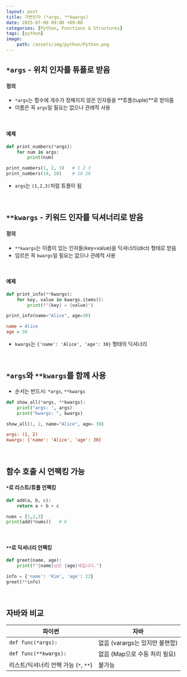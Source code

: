```yaml
---
layout: post
title: 가변인자 (*args, **kwargs)
date: 2025-07-08 09:00 +09:00
categories: [Python, Functions & Structures]
tags: [python]
image:
    path: /assets/img/python/Python.png
---
```


## `*args` - 위치 인자를 튜플로 받음

#### 정의

- `*args`는 함수에 개수가 정해지지 않은 인자들을 **튜플(tuple)**로 받아줌
- 이름은 꼭 `args`일 필요는 없으나 관례적 사용

<br>

#### 예제

```python
def print_numbers(*args):
    for num in args:
        print(num)

print_numbers(1, 2, 3)   # 1 2 3
print_numbers(10, 20)    # 10 20
```

- `args`는 `(1,2,3)`처럼 튜플이 됨

<br>

## `**kwargs` - 키워드 인자를 딕셔너리로 받음

#### 정의

- `**kwargs`는 이름이 있는 인자들(key=value)을 딕셔너리(dict) 형태로 받음
- 임르은 꼭 `kwargs`일 필요는 없으나 관례적 사용

<br>

#### 예제

```python
def print_info(**kwargs):
    for key, value in kwargs.items():
        print(f"{key} = {value}")

print_info(name="Alice", age=30)
```

```ini
name = Alice
age = 30
```

- `kwargs`는 `{'name': 'Alice', 'age': 30}` 형태의 딕셔너리

<br>

## `*args`와 `**kwargs`를 함께 사용

- 순서는 반드시: `*args`, `**kwargs`

```python
def show_all(*args, **kwargs):
    print("args: ", args)
    print("kwargs: ", kwargs)

show_all(1, 2, name="Alice", age= 30)
```

```ini
args: (1, 2)
kwargs: {'name': 'Alice', 'age': 30}
```

<br>

## 함수 호출 시 언팩킹 가능

#### `*`로 리스트/튜플 언팩킹

```python
def add(a, b, c):
    return a + b + c

nums = [1,2,3]
print(add(*nums))   # 6
```

<br>

#### `**`로 딕셔너리 언팩킹

```python
def greet(name, age):
    print(f"{name}님은 {age}세입니다.")

info = {'name': 'Kim', 'age': 22}
greet(**info)
```

<br>

## 자바와 비교

| 파이썬                        | 자바                    |
| -------------------------- | --------------------- |
| `def func(*args):`         | 없음 (varargs는 있지만 불편함) |
| `def func(**kwargs):`      | 없음 (Map으로 수동 처리 필요)   |
| 리스트/딕셔너리 언팩 가능 (`*`, `**`) | 불가능                   |
